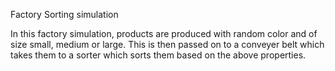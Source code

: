 Factory Sorting simulation

In this factory simulation, products are produced with random color and of size small, medium or large. This is then passed on to a conveyer belt which takes them to a sorter which sorts them based on the above properties.
